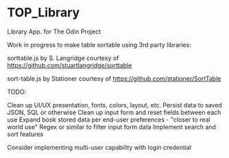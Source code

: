 # TOP_Library
Library App. for The Odin Project

Work in progress to make table sortable using 3rd party libraries:

sorttable.js by S. Langridge courtesy of https://github.com/stuartlangridge/sorttable

sort-table.js by Stationer courtesy of https://github.com/stationer/SortTable

TODO:

Clean up UI/UX presentation, fonts, colors, layout, etc.
Persist data to saved JSON, SQL or otherwise
Clean up input form and reset fields between each use
Expand book stored data per end-user preferences - "closer to real world use"
Regex or similar to filter input form data
Implement search and sort features

Consider implementing multi-user capability with login credential



